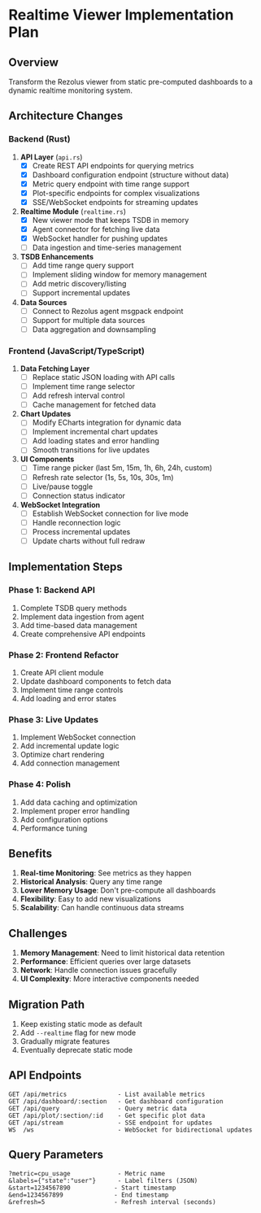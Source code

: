 # Realtime Viewer Implementation Plan

## Overview
Transform the Rezolus viewer from static pre-computed dashboards to a dynamic realtime monitoring system.

## Architecture Changes

### Backend (Rust)

1. **API Layer** (`api.rs`)
   - [x] Create REST API endpoints for querying metrics
   - [x] Dashboard configuration endpoint (structure without data)
   - [x] Metric query endpoint with time range support
   - [x] Plot-specific endpoints for complex visualizations
   - [x] SSE/WebSocket endpoints for streaming updates

2. **Realtime Module** (`realtime.rs`)
   - [x] New viewer mode that keeps TSDB in memory
   - [x] Agent connector for fetching live data
   - [x] WebSocket handler for pushing updates
   - [ ] Data ingestion and time-series management

3. **TSDB Enhancements**
   - [ ] Add time range query support
   - [ ] Implement sliding window for memory management
   - [ ] Add metric discovery/listing
   - [ ] Support incremental updates

4. **Data Sources**
   - [ ] Connect to Rezolus agent msgpack endpoint
   - [ ] Support for multiple data sources
   - [ ] Data aggregation and downsampling

### Frontend (JavaScript/TypeScript)

1. **Data Fetching Layer**
   - [ ] Replace static JSON loading with API calls
   - [ ] Implement time range selector
   - [ ] Add refresh interval control
   - [ ] Cache management for fetched data

2. **Chart Updates**
   - [ ] Modify ECharts integration for dynamic data
   - [ ] Implement incremental chart updates
   - [ ] Add loading states and error handling
   - [ ] Smooth transitions for live updates

3. **UI Components**
   - [ ] Time range picker (last 5m, 15m, 1h, 6h, 24h, custom)
   - [ ] Refresh rate selector (1s, 5s, 10s, 30s, 1m)
   - [ ] Live/pause toggle
   - [ ] Connection status indicator

4. **WebSocket Integration**
   - [ ] Establish WebSocket connection for live mode
   - [ ] Handle reconnection logic
   - [ ] Process incremental updates
   - [ ] Update charts without full redraw

## Implementation Steps

### Phase 1: Backend API
1. Complete TSDB query methods
2. Implement data ingestion from agent
3. Add time-based data management
4. Create comprehensive API endpoints

### Phase 2: Frontend Refactor
1. Create API client module
2. Update dashboard components to fetch data
3. Implement time range controls
4. Add loading and error states

### Phase 3: Live Updates
1. Implement WebSocket connection
2. Add incremental update logic
3. Optimize chart rendering
4. Add connection management

### Phase 4: Polish
1. Add data caching and optimization
2. Implement proper error handling
3. Add configuration options
4. Performance tuning

## Benefits

1. **Real-time Monitoring**: See metrics as they happen
2. **Historical Analysis**: Query any time range
3. **Lower Memory Usage**: Don't pre-compute all dashboards
4. **Flexibility**: Easy to add new visualizations
5. **Scalability**: Can handle continuous data streams

## Challenges

1. **Memory Management**: Need to limit historical data retention
2. **Performance**: Efficient queries over large datasets
3. **Network**: Handle connection issues gracefully
4. **UI Complexity**: More interactive components needed

## Migration Path

1. Keep existing static mode as default
2. Add `--realtime` flag for new mode
3. Gradually migrate features
4. Eventually deprecate static mode

## API Endpoints

```
GET /api/metrics              - List available metrics
GET /api/dashboard/:section   - Get dashboard configuration
GET /api/query                - Query metric data
GET /api/plot/:section/:id    - Get specific plot data
GET /api/stream               - SSE endpoint for updates
WS  /ws                       - WebSocket for bidirectional updates
```

## Query Parameters

```
?metric=cpu_usage             - Metric name
&labels={"state":"user"}      - Label filters (JSON)
&start=1234567890            - Start timestamp
&end=1234567899              - End timestamp
&refresh=5                   - Refresh interval (seconds)
```